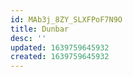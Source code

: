 ```yaml
---
id: MAb3j_8ZY_SLXFPoF7N9O
title: Dunbar
desc: ''
updated: 1639759645932
created: 1639759645932
---
```


